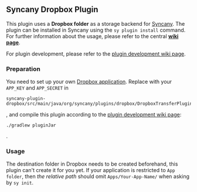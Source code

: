 Syncany Dropbox Plugin
----------------------
This plugin uses a **Dropbox folder** as a storage backend for [Syncany](http://www.syncany.org). The plugin can be installed in Syncany using the `sy plugin install` command. For further information about the usage, please refer to the central **[wiki page](https://github.com/binwiederhier/syncany/wiki)**.

For plugin development, please refer to the [plugin development wiki page](https://github.com/binwiederhier/syncany/wiki/Plugin-development).
	

### Preparation

You need to set up your own [Dropbox application](https://www.dropbox.com/developers). Replace with your `APP_KEY` and `APP_SECRET` in 

````
syncany-plugin-dropbox/src/main/java/org/syncany/plugins/dropbox/DropboxTransferPlugin.java
````

, and compile this plugin according to the [plugin development wiki page](https://github.com/binwiederhier/syncany/wiki/Plugin-development):

````
./gradlew pluginJar
````

.

### Usage

The destination folder in Dropbox needs to be created beforehand, this plugin can't create it for you yet. If your application is restricted to `App folder`, then *the relative path* should omit `Apps/Your-App-Name/` when asking by `sy init`.

